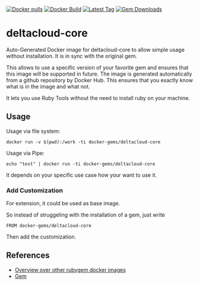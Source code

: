 [![Docker pulls](https://img.shields.io/docker/pulls/rubygem/deltacloud-core.svg)](https://hub.docker.com/r/rubygem/deltacloud-core/)
[![Docker Build](https://img.shields.io/docker/automated/rubygem/deltacloud-core.svg)](https://hub.docker.com/r/rubygem/deltacloud-core/)
[![Latest Tag](https://img.shields.io/github/tag/docker-rubygem/deltacloud-core.svg)](https://hub.docker.com/r/rubygem/deltacloud-core/)
[![Gem Downloads](https://img.shields.io/gem/dt/deltacloud-core.svg)](https://rubygems.org/gems/deltacloud-core/)
# deltacloud-core

Auto-Generated Docker image for deltacloud-core to allow simple usage without installation.
It is in sync with the original gem.

This allows to use a specific version of your favorite gem and ensures that this image will be supported in future.
The image is generated automatically from a github repository by Docker Hub.
This ensures that you exactly know what is in the image and what not.

It lets you use Ruby Tools without the need to install ruby on your machine.

## Usage

Usage via file system:

`docker run -v $(pwd):/work -ti docker-gems/deltacloud-core`

Usage via Pipe:

`echo "test" | docker run -ti docker-gems/deltacloud-core`

It depends on your specific use case how your want to use it.

### Add Customization

For extension, it could be used as base image.

So instead of struggeling with the installation of a gem, just write

`FROM docker-gems/deltacloud-core`

Then add the customization.

## References

 - [Overview over other rubygem docker images](https://github.com/thinkbot/docker-rubygem)
 - [Gem](https://rubygems.org/gems/deltacloud-core/)
